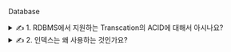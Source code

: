 Database

<details>
<summary>✍️ 1. RDBMS에서 지원하는 Transcation의 ACID에 대해서 아시나요?</summary>
<br>

ACID는 데이터베이스 트랜잭션을 보장하기 위한 성질입니다.

트랜잭션이란 여러개의 작업을 하나로 묶은 일련의 실행 단위 또는 데이터에 대한 하나의 논리적 실행 단계를 의미합니다.

만약 트랜잭션에서 속한 여러 작업 중 하나의 작업이라도 실패하는 경우 트랜잭션이 실패한 것으로 간주합니다.

- 원자성
    - 트랜잭션에 속한 모든 작업이 전부 성공하거나 전부 실패해서 결과를 예측할 수 있도록 하는 것입니다.
        - 보내는 쪽에서 출금하는 작업만 성공하고 받는 쪽에서 입금하는 작업을 실패해서는 안 됩니다.
- 일관성
    - 트랜잭션 이후의 데이터베이스 상태는 이전과 같이 일관되게 유지하는 것입니다.
        - 계좌이체 후 전체 계좌 잔고의 총합은 이전과 동일해야 합니다.
- 고립성
    - 트랜잭션은 다른 트랜잭션으로부터 독립적으로 동작되도록 하는 것입니다.
        - 동시에 여러개의 트랜잭션이 실행되는 경우 각 트랜잭션은 고립되어 있어서 연속적으로 실행된 것과 같은 결과를 가질 수 있습니다.
- 지속성
    - 성공적으로 실행된 트랜잭션은 영원히 데이터베이스에 반영하는 것입니다.
        - 오류가 발생하여 로그를 남기는데 실패하게 되면 해당 트랜잭션은 실패로 간주하고 취소됩니다.

ACID는 데이터베이스의 모든 연산이 한번에 실행되는 것을 권장합니다.

널리 사용하는 방법으로는 로깅과 새도우 페이징이 있고 두 경우 모두 업데이트 되는 데이터에 락을 거는 것이 필요합니다.

로깅에서 원자성은 데이터를 업데이트 하기 전에 로그에 모든 변경사항을 기록하는 것으로 보장합니다. 이것은 충돌 현상이 발생하더라도 데이터베이스의 무결성을 보장해줍니다.

새도우 페이징은 데이터의 변경이 복사본에 저장됩니다. 새로운 복사본은 트랜잭션이 커밋되면 활성화되고 복사본은 변경 전 데이터 부분만을 의미합니다.

ACID를 보장하기 위해 락에 의존하는 것은 동시작업 실행이 어렵고 성능저하를 초래할 수도 있습니다.

</details>

<details>
<summary>✍️ 2. 인덱스는 왜 사용하는 것인가요?</summary>
<br>

검색 성능을 향상시키기 위해 사용합니다.

테이블에 많은 열이 포함되어 있거나 대량의 데이터가 저장되어 있는 경우 테이블에서 특정 데이터를 검색하려고 하면 많은 시간이 걸릴 수 있습니다. 이런 경우에는 적절한 컬럼에 인덱스를 생성하면 검색이 빨라질 수
있습니다.

***인덱스***

데이터베이스 테이블의 검색 속도를 향상시키기 위한 자료구조

특정 컬럼에 인덱스를 생성하면 인덱스를 위한 별도의 메모리 공간에 데이터가 물리적 주소와 함께 저장됩니다.

인덱스에 저장된 데이터의 물리적 주소를 참조하여 데이터를 찾기 때문에 검색 속도가 향상됩니다.

***장점***

- 테이블 조회 속도 향상
    - 테이블의 데이터는 인덱스를 기준으로 정렬되어 있기 때문에 조건 검색 시 장점을 가집니다.
        - 조건 검색 WHERE 절의 효율성
            - 인덱스를 사용하지 않으면 조건 검색 시에 풀 테이블 스캔을 해야 합니다.
        - 정렬 ORDER BY 절의 효율성
            - 인덱스를 사용하면 ORDER BY에 의한 정렬 과정을 생략할 수 있습니다.
            - ORDER BY 작업은 1차적으로 메모리에서 정렬을 하고 메모리보다 큰 작업은 디스크 I/O를 통해 정렬을 하는 무거운 작업입니다.
        - MAX, MIN의 효율적 처리
            - MAX 작업 시 컬럼의 마지막 값을 가져오면 되고 MIN 작업 시 컬럼의 시작 값을 가지고 오면 됩니다.
            - 풀 테이블 스캔을 할 필요가 없습니다.

***단점***

- 인덱스 관리(정렬된 상태 유지)를 위한 추가적인 작업이 필요합니다.
    - 인덱스가 적용된 컬럼에
        - INSERT가 발생하면 새로운 데이터에 대한 인덱스를 추가하는 작업이 필요합니다.
        - DELETE가 발생하면 삭제하는 데이터의 인덱스를 사용하지 않음 처리하는 작업이 필요합니다.
        - UPDATE가 발생하면 기존 인덱스를 사용하지 않음 처리하고 변경된 데이터에 대한 인덱스를 추가하는 작업이 필요합니다.
- 테이블의 10~15% 이하의 데이터를 처리하는 경우에만 효율적입니다.
    - 인덱스를 관리하기 위해 데이터베이스의 10% 정도의 추가 저장공간이 필요합니다.
- 인덱스를 잘못 관리하면 오히려 성능이 저하됩니다.
    - CREATE, DELETE, UPDATE가 빈번한 컬럼에 인덱스를 생성하게 되면 인덱스의 크키가 비대해져서 오히려 성능이 저하됩니다.

***생성 전략***

인덱스를 생성한다고 해서 무조건 속도가 빨라지는 것은 아니기 때문에 적절한 컬럼을 선택해서 인덱스를 생성해야 합니다.

- Cardinality
  - 특정 데이터 집합의 유일한 값의 개수
    - 전체 행에 대한 특정 컬럼의 데이터 중복 수치에 대한 정보를 Cardinality라고 합니다.
      - 중복되는 횟수가 높으면 Cardinality 값이 낮고 중복되는 횟수가 낮으면 Cardinality 값이 높다고 표현합니다.
        - Cardinality 값이 높은 컬럼을 인덱스로 생성했을 때 성능이 좋습니다.
- Selectivity
  - 데이터 집합에서 특정 값을 얼마나 잘 선택할 수 있는지에 대한 지표
    - Selectivity = Cardinality / Total Number Of Records
      - Selectivity 값이 1이라는 의미는 모든 컬럼의 값이 유일하다는 의미입니다.
        - Selectivity 값이 높은 컬럼을 인덱스로 생성했을 때 조회 성능이 좋습니다.
</details>
